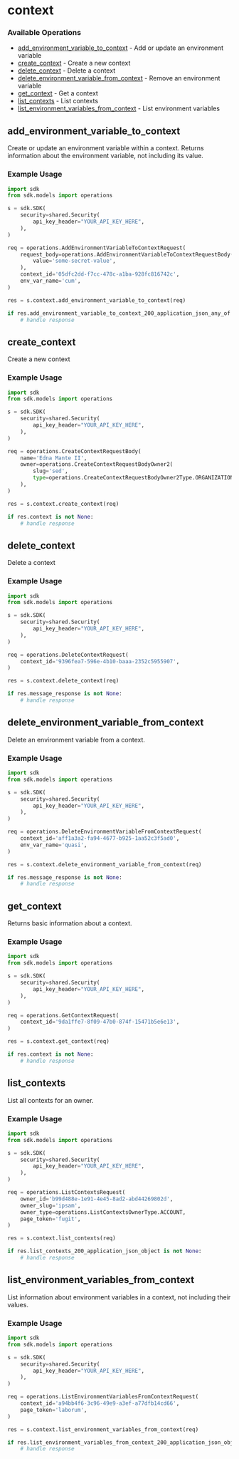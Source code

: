 # context

### Available Operations

* [add_environment_variable_to_context](#add_environment_variable_to_context) - Add or update an environment variable
* [create_context](#create_context) - Create a new context
* [delete_context](#delete_context) - Delete a context
* [delete_environment_variable_from_context](#delete_environment_variable_from_context) - Remove an environment variable
* [get_context](#get_context) - Get a context
* [list_contexts](#list_contexts) - List contexts
* [list_environment_variables_from_context](#list_environment_variables_from_context) - List environment variables

## add_environment_variable_to_context

Create or update an environment variable within a context. Returns information about the environment variable, not including its value.

### Example Usage

```python
import sdk
from sdk.models import operations

s = sdk.SDK(
    security=shared.Security(
        api_key_header="YOUR_API_KEY_HERE",
    ),
)

req = operations.AddEnvironmentVariableToContextRequest(
    request_body=operations.AddEnvironmentVariableToContextRequestBody(
        value='some-secret-value',
    ),
    context_id='05dfc2dd-f7cc-478c-a1ba-928fc816742c',
    env_var_name='cum',
)

res = s.context.add_environment_variable_to_context(req)

if res.add_environment_variable_to_context_200_application_json_any_of is not None:
    # handle response
```

## create_context

Create a new context

### Example Usage

```python
import sdk
from sdk.models import operations

s = sdk.SDK(
    security=shared.Security(
        api_key_header="YOUR_API_KEY_HERE",
    ),
)

req = operations.CreateContextRequestBody(
    name='Edna Mante II',
    owner=operations.CreateContextRequestBodyOwner2(
        slug='sed',
        type=operations.CreateContextRequestBodyOwner2Type.ORGANIZATION,
    ),
)

res = s.context.create_context(req)

if res.context is not None:
    # handle response
```

## delete_context

Delete a context

### Example Usage

```python
import sdk
from sdk.models import operations

s = sdk.SDK(
    security=shared.Security(
        api_key_header="YOUR_API_KEY_HERE",
    ),
)

req = operations.DeleteContextRequest(
    context_id='9396fea7-596e-4b10-baaa-2352c5955907',
)

res = s.context.delete_context(req)

if res.message_response is not None:
    # handle response
```

## delete_environment_variable_from_context

Delete an environment variable from a context.

### Example Usage

```python
import sdk
from sdk.models import operations

s = sdk.SDK(
    security=shared.Security(
        api_key_header="YOUR_API_KEY_HERE",
    ),
)

req = operations.DeleteEnvironmentVariableFromContextRequest(
    context_id='aff1a3a2-fa94-4677-b925-1aa52c3f5ad0',
    env_var_name='quasi',
)

res = s.context.delete_environment_variable_from_context(req)

if res.message_response is not None:
    # handle response
```

## get_context

Returns basic information about a context.

### Example Usage

```python
import sdk
from sdk.models import operations

s = sdk.SDK(
    security=shared.Security(
        api_key_header="YOUR_API_KEY_HERE",
    ),
)

req = operations.GetContextRequest(
    context_id='9da1ffe7-8f09-47b0-874f-15471b5e6e13',
)

res = s.context.get_context(req)

if res.context is not None:
    # handle response
```

## list_contexts

List all contexts for an owner.

### Example Usage

```python
import sdk
from sdk.models import operations

s = sdk.SDK(
    security=shared.Security(
        api_key_header="YOUR_API_KEY_HERE",
    ),
)

req = operations.ListContextsRequest(
    owner_id='b99d488e-1e91-4e45-8ad2-abd44269802d',
    owner_slug='ipsam',
    owner_type=operations.ListContextsOwnerType.ACCOUNT,
    page_token='fugit',
)

res = s.context.list_contexts(req)

if res.list_contexts_200_application_json_object is not None:
    # handle response
```

## list_environment_variables_from_context

List information about environment variables in a context, not including their values.

### Example Usage

```python
import sdk
from sdk.models import operations

s = sdk.SDK(
    security=shared.Security(
        api_key_header="YOUR_API_KEY_HERE",
    ),
)

req = operations.ListEnvironmentVariablesFromContextRequest(
    context_id='a94bb4f6-3c96-49e9-a3ef-a77dfb14cd66',
    page_token='laborum',
)

res = s.context.list_environment_variables_from_context(req)

if res.list_environment_variables_from_context_200_application_json_object is not None:
    # handle response
```
